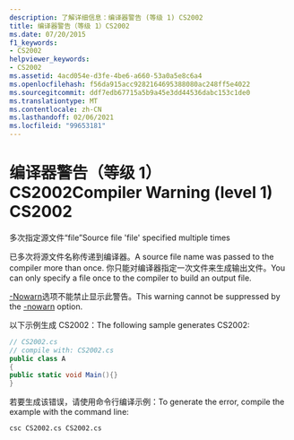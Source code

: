 ```yaml
---
description: 了解详细信息：编译器警告 (等级 1) CS2002
title: 编译器警告（等级 1）CS2002
ms.date: 07/20/2015
f1_keywords:
- CS2002
helpviewer_keywords:
- CS2002
ms.assetid: 4acd054e-d3fe-4be6-a660-53a0a5e8c6a4
ms.openlocfilehash: f56da915acc9282164695388080ac248ff5e4022
ms.sourcegitcommit: ddf7edb67715a5b9a45e3dd44536dabc153c1de0
ms.translationtype: MT
ms.contentlocale: zh-CN
ms.lasthandoff: 02/06/2021
ms.locfileid: "99653181"
---
```

# <a name="compiler-warning-level-1-cs2002"></a><span data-ttu-id="5758b-103">编译器警告（等级 1）CS2002</span><span class="sxs-lookup"><span data-stu-id="5758b-103">Compiler Warning (level 1) CS2002</span></span>

<span data-ttu-id="5758b-104">多次指定源文件“file”</span><span class="sxs-lookup"><span data-stu-id="5758b-104">Source file 'file' specified multiple times</span></span>  
  
 <span data-ttu-id="5758b-105">已多次将源文件名称传递到编译器。</span><span class="sxs-lookup"><span data-stu-id="5758b-105">A source file name was passed to the compiler more than once.</span></span> <span data-ttu-id="5758b-106">你只能对编译器指定一次文件来生成输出文件。</span><span class="sxs-lookup"><span data-stu-id="5758b-106">You can only specify a file once to the compiler to build an output file.</span></span>  
  
 <span data-ttu-id="5758b-107">[-Nowarn](../language-reference/compiler-options/nowarn-compiler-option.md)选项不能禁止显示此警告。</span><span class="sxs-lookup"><span data-stu-id="5758b-107">This warning cannot be suppressed by the [-nowarn](../language-reference/compiler-options/nowarn-compiler-option.md) option.</span></span>  
  
 <span data-ttu-id="5758b-108">以下示例生成 CS2002：</span><span class="sxs-lookup"><span data-stu-id="5758b-108">The following sample generates CS2002:</span></span>  
  
```csharp  
// CS2002.cs  
// compile with: CS2002.cs  
public class A  
{  
public static void Main(){}  
}  
```  
  
 <span data-ttu-id="5758b-109">若要生成该错误，请使用命令行编译示例：</span><span class="sxs-lookup"><span data-stu-id="5758b-109">To generate the error, compile the example with the command line:</span></span>  
  
```console  
csc CS2002.cs CS2002.cs  
```

